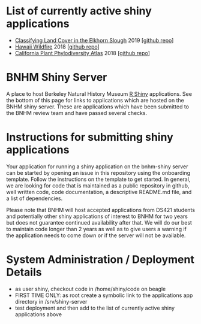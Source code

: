 # List of currently active shiny applications 
 * [Classifying Land Cover in the Elkhorn Slough](https://bnhm-shiny.berkeley.edu/ElkhornSloughPublic/) 2019 [[github repo](https://github.com/mvandop/ElkhornSloughPublic)]
 * [Hawaii Wildfire](https://bnhm-shiny.berkeley.edu/HWMO/) 2018 [[github repo](https://github.com/niklaslollo/HWMO_webapp)]
 * [California Plant Phylodiversity Atlas](https://bnhm-shiny.berkeley.edu/cappa/) 2018 [[github repo](https://github.com/matthewkling/cappa)]

# BNHM Shiny Server
A place to host Berkeley Natural History Museum [R Shiny](https://shiny.rstudio.com/) applications.  See the bottom of this page for links to applications which are hosted on the BNHM shiny server.  These are applications which have been submitted to the BNHM review team and have passed several checks.  

# Instructions for submitting shiny applications

Your application for running a shiny application on the bnhm-shiny server can be started by opening an issue in this repository using the onboarding template. Follow the instructions on the template to get started.  In general, we are looking for code that is maintained as a public repository in github, well written code, code documentation, a descriptive README.md file, and a list of dependencies. 
 
Please note that BNHM will host accepted applications from DS421 students and potentially other shiny applications of interest to BNHM for two years but does not guarantee continued availability after that.  We will do our best to maintain code longer than 2 years as well as to give users a warning if the application needs to come down or if the server will not be available.
 
 # System Administration / Deployment Details
  * as user shiny, checkout code in /home/shiny/code on beagle
  * FIRST TIME ONLY: as root create a symbolic link to the applications app directory in /srv/shiny-server
  * test deployment and then add to the list of currently active shiny applications above
